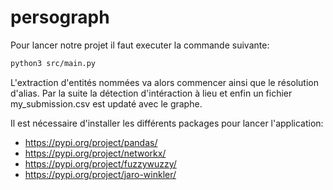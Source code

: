 # persograph
Pour lancer notre projet il faut executer la commande suivante:
```bash
python3 src/main.py
```

L'extraction d'entités nommées va alors commencer ainsi que le résolution d'alias.
Par la suite la détection d'intéraction à lieu et enfin un fichier my_submission.csv est updaté avec le graphe.

Il est nécessaire d'installer les différents packages pour lancer l'application:
- https://pypi.org/project/pandas/
- https://pypi.org/project/networkx/
- https://pypi.org/project/fuzzywuzzy/
- https://pypi.org/project/jaro-winkler/

